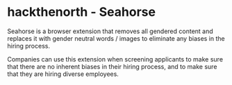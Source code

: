 # hackthenorth - Seahorse

Seahorse is a browser extension that removes all gendered content and replaces it with gender neutral words / images to eliminate any biases in the hiring process.

Companies can use this extension when screening applicants to make sure that there are no inherent biases in their hiring process, and to make sure that they are hiring diverse employees. 
